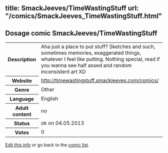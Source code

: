 title: SmackJeeves/TimeWastingStuff
url: "/comics/SmackJeeves_TimeWastingStuff.html"
---
Dosage comic SmackJeeves/TimeWastingStuff
-----------------------------------------

<p id="msg"></p>
<script type="text/javascript">
if (window.location.search === '?edit_info_mail=sent_ok') {
  var elem = document.getElementById("msg");
  elem.innerHTML = 'Edited information sucessfully sent for review, which is usually done daily. Thanks!';
  elem.className = 'ok';
}
</script>
<table class="comicinfo">
<tr>
<th>Description</th><td>Aha just a place to put stuff? Sketches and such, sometimes memories, exaggerated things, whatever I feel like putting. Nothing special, read if you wanna see half assed and random inconsistent art XD</td>
</tr>
<tr>
<th>Website</th><td><a href="http://timewastingstuff.smackjeeves.com/comics/">http://timewastingstuff.smackjeeves.com/comics/</a></td>
</tr>
<tr>
<th>Genre</th><td>Other</td>
</tr>
<tr>
<th>Language</th><td>English</td>
</tr>
<tr>
<th>Adult content</th><td>no</td>
</tr>
<tr>
<th>Status</th><td>ok on 04.05.2013</td>
</tr>
<tr>
<th>Votes</th><td>0</td>
</tr>
</table>

[Edit this info](SmackJeeves_TimeWastingStuff_edit.html) or go back to the [comic list](../comic-index.html).
